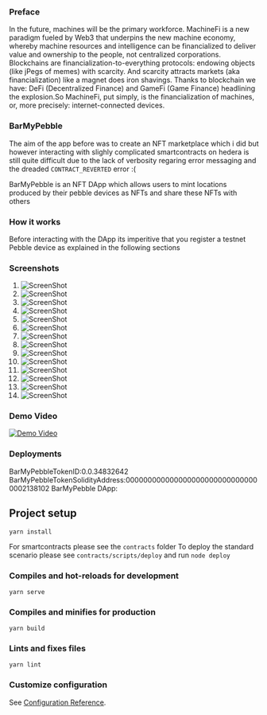 ### Preface 

In the future, machines will be the primary workforce. MachineFi is a new
paradigm fueled by Web3 that underpins the new machine economy, whereby
machine resources and intelligence can be financialized to deliver value and
ownership to the people, not centralized corporations.
Blockchains are financialization-to-everything protocols: endowing objects (like jPegs of memes) with scarcity. And scarcity attracts markets (aka financialization) like a magnet does iron shavings. Thanks to blockchain we have: DeFi (Decentralized Finance) and GameFi (Game Finance) headlining the explosion.So MachineFi, put simply, is the financialization of machines, or, more precisely: internet-connected devices.

### BarMyPebble
The aim of the app before was to create an NFT marketplace which i did but however interacting with slighly complicated smartcontracts on hedera is still quite difficult due to the lack of verbosity regaring error messaging and the dreaded ``CONTRACT_REVERTED`` error :( 

BarMyPebble is an NFT DApp which allows users to mint locations produced by their pebble devices as NFTs and share these NFTs with others


### How it works
Before interacting with the DApp its imperitive that you register a testnet Pebble device as explained in the following sections

### Screenshots
1. ![ScreenShot](https://siasky.net/fAE-PtmvCNN-EwR-43p_RlkKhcHbNnC_cGd0HkxsM6-Mng)
1. ![ScreenShot](https://siasky.net/fAFBCSCVnSvtH5A-NZUdOCg7wSQpkJTzKzwohYkfCNhzXQ)
1. ![ScreenShot](https://siasky.net/fAeWdxQHDbSc_HpqU6FrnfD42Gv1qq69Unho-o3K5-Hhgw)
1. ![ScreenShot](https://siasky.net/fAQ0uQVztPoaMp5odE-v8zpe9RNkkoFdMUzyu7d4j24lIA)
1. ![ScreenShot](https://siasky.net/fASDycKo1Ao7RzrSA2WQnkdW2QIbIwiB7INOnks8yk33Ow)
1. ![ScreenShot](https://siasky.net/fAJYfJPwaO0NzwlUNBm_l-tJfbQFPBUytrxuuGJkkWAr6A)
1. ![ScreenShot](https://siasky.net/vAPV8uay0322CDEN5FmhHZLc2dIv8LT1tRd5xjQ60hmzRw)
1. ![ScreenShot](https://siasky.net/vAOuoNZYQ8Ii8Ta8aNvt-qhW0fGi-GMqHoUoVU3yuqGt-Q)
1. ![ScreenShot](https://siasky.net/fAD1ZtKbDX3_9uhrz5qctM4956KkLwoqavL94dyO4yjVLg)
1. ![ScreenShot](https://siasky.net/PALubQxvG594IzyKUXvUkQzfWs2wUQqFFRbHNVjUmRXSnQ)
1. ![ScreenShot](https://siasky.net/PAF8wzU3Ytdmb0E2dtoaa2nfUD7Pt-sEscUFflBW5If81g)
1. ![ScreenShot](https://siasky.net/_AEpq_V4AZw0ea7dIjlaMdbKn6DehQer6LIR32IN3EsvOQ)
1. ![ScreenShot](https://siasky.net/_Az_W0QH6LaMffr-ESa2oQ9KeC5VrlSP-14tjf4IAxt9JQ)
1. ![ScreenShot](https://siasky.net/vAGNwTcMJbGdAcMmuUlllrOsLvxswBfpjPC3G47rm-TYcw)
### Demo Video
<a href="https://siasky.net/AADWIHmB0_ZU7f1GxqRdI6a0tbhf8Ez2mOf2RLeXAXfH6g" rel="some text">![Demo Video](https://siasky.net/vAGNwTcMJbGdAcMmuUlllrOsLvxswBfpjPC3G47rm-TYcw)</a>
### Deployments
BarMyPebbleTokenID:0.0.34832642
BarMyPebbleTokenSolidityAddress:0000000000000000000000000000000002138102
BarMyPebble DApp: 
## Project setup
```
yarn install
```
For smartcontracts please see the ``contracts`` folder 
To deploy the standard scenario please see ``contracts/scripts/deploy`` and run ``node deploy`` 
### Compiles and hot-reloads for development
```
yarn serve
```

### Compiles and minifies for production
```
yarn build
```

### Lints and fixes files
```
yarn lint
```

### Customize configuration
See [Configuration Reference](https://cli.vuejs.org/config/).

